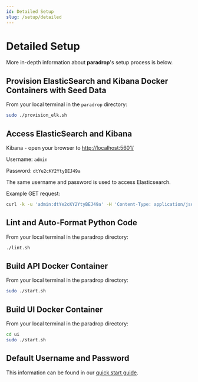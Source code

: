 ```yaml
---
id: Detailed Setup
slug: /setup/detailed
---
```


# Detailed Setup

More in-depth information about **paradrop**'s setup process is below.

## Provision ElasticSearch and Kibana Docker Containers with Seed Data

From your local terminal in the `paradrop` directory:

```sh
sudo ./provision_elk.sh
```

## Access ElasticSearch and Kibana

Kibana - open your browser to <http://localhost:5601/>

Username: `admin`

Password: `dtYe2cKY2YtyBEJ49a`

The same username and password is used to access Elasticsearch.

Example GET request:

```sh
curl -k -u 'admin:dtYe2cKY2YtyBEJ49a' -H 'Content-Type: application/json' 'https://localhost:9200/'
```

## Lint and Auto-Format Python Code

From your local terminal in the paradrop directory:

```sh
./lint.sh
```

## Build API Docker Container

From your local terminal in the paradrop directory:

```sh
sudo ./start.sh
```

## Build UI Docker Container

From your local terminal in the paradrop directory:

```sh
cd ui
sudo ./start.sh
```

## Default Username and Password

This information can be found in our [quick start guide](/setup/quickstart).
